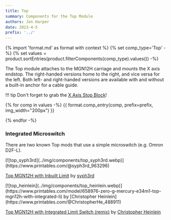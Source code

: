 ```yaml
---
title: Top
summary: Components for the Top Module
authors: Jon Harper
date: 2023-4-5
prefix: '../'
---
```


{% import 'format.md' as format with context %}
{% set comp_type='Top' -%}
{% set values = product.sortEntries(product.filterComponents(comp_type).values()) -%}

The Top module attaches to the MGN12H carriage and mounts the X axis endstop. The right-handed versions home to the right, and vice versa for the left. Both left- and right-handed versions are available with and without a built-in anchor for a cable guide.

!!! tip
    Don't forget to grab the [X Axis Stop Block](stop_block.md)!

{% for comp in values -%}
{{ format.comp_entry(comp, prefix=prefix, img_width="200px") }}

{% endfor -%}

### Integrated Microswitch

There are two known Top mods that use a simple microswitch (e.g. Omron D2F-L).

<div markdown class="grid">
<div markdown class="card">
[![top_syph3rd](../img/components/top_syph3rd.webp)](https://www.printables.com/@syph3rd_963296)

[Top MGN12H with Inbuilt Limit](https://www.printables.com/model/555302-zero-g-mercury-e34m1-top-mgn12h-with-inbuilt-limit) by [syph3rd](https://www.printables.com/@syph3rd_963296)
</div>
<div markdown class="card">
[![top_heinlein](../img/components/top_heinlein.webp)](https://www.printables.com/model/658976-zero-g-mercury-e34m1-top-mgn12h-with-integrated-li) by [Christopher Heinlein](https://www.printables.com/@ChristopherHe_488911)

[Top MGN12H with Integrated Limit Switch (remix)](https://www.printables.com/model/658976-zero-g-mercury-e34m1-top-mgn12h-with-integrated-li) by [Christopher Heinlein](https://www.printables.com/@ChristopherHe_488911)
</div>
</div>
